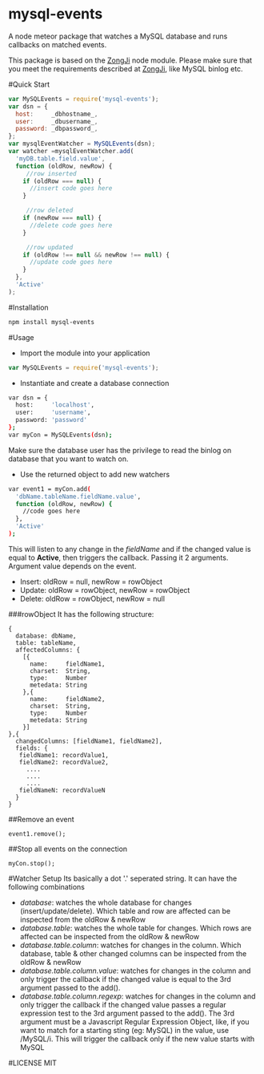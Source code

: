 # mysql-events
A node meteor package that watches a MySQL database and runs callbacks on matched events.

This package is based on the [ZongJi](https://github.com/nevill/zongji) node module. Please make sure that you meet the requirements described at [ZongJi](https://github.com/nevill/zongji), like MySQL binlog etc.

#Quick Start
```javascript
var MySQLEvents = require('mysql-events');
var dsn = {
  host:     _dbhostname_,
  user:     _dbusername_,
  password: _dbpassword_,
};
var mysqlEventWatcher = MySQLEvents(dsn);
var watcher =mysqlEventWatcher.add(
  'myDB.table.field.value',
  function (oldRow, newRow) {
     //row inserted
    if (oldRow === null) {
      //insert code goes here
    }

     //row deleted
    if (newRow === null) {
      //delete code goes here
    }

     //row updated
    if (oldRow !== null && newRow !== null) {
      //update code goes here
    }
  }, 
  'Active'
);
```

#Installation
```sh
npm install mysql-events
```

#Usage
- Import the module into your application
```javascript
var MySQLEvents = require('mysql-events');
```

- Instantiate and create a database connection
```sh
var dsn = {
  host:     'localhost',
  user:     'username',
  password: 'password'
};
var myCon = MySQLEvents(dsn);
```

Make sure the database user has the privilege to read the binlog on database that you want to watch on.

- Use the returned object to add new watchers
```sh
var event1 = myCon.add(
  'dbName.tableName.fieldName.value',
  function (oldRow, newRow) {
    //code goes here
  }, 
  'Active'
);
```

This will listen to any change in the _fieldName_ and if the changed value is equal to __Active__, then triggers the callback. Passing it 2 arguments. Argument value depends on the event.

- Insert: oldRow = null, newRow = rowObject
- Update: oldRow = rowObject, newRow = rowObject
- Delete: oldRow = rowObject, newRow = null

###rowObject
It has the following structure:

```
{
  database: dbName,
  table: tableName,
  affectedColumns: {
    [{
      name:     fieldName1,
      charset:  String,
      type:     Number
      metedata: String
    },{
      name:     fieldName2,
      charset:  String,
      type:     Number
      metedata: String
    }]
},{
  changedColumns: [fieldName1, fieldName2],
  fields: {
   fieldName1: recordValue1,
   fieldName2: recordValue2,
     ....
     ....
     ....
   fieldNameN: recordValueN
  }
}
```

##Remove an event
```
event1.remove();
```

##Stop all events on the connection
```
myCon.stop();
```

#Watcher Setup
Its basically a dot '.' seperated string. It can have the following combinations

- _database_: watches the whole database for changes (insert/update/delete). Which table and row are affected can be inspected from the oldRow & newRow
- _database.table_: watches the whole table for changes. Which rows are affected can be inspected from the oldRow & newRow
- _database.table.column_: watches for changes in the column. Which database, table & other changed columns can be inspected from the oldRow & newRow
- _database.table.column.value_: watches for changes in the column and only trigger the callback if the changed value is equal to the 3rd argument passed to the add().
- _database.table.column.regexp_: watches for changes in the column and only trigger the callback if the changed value passes a regular expression test to the 3rd argument passed to the add(). The 3rd argument must be a Javascript Regular Expression Object, like, if you want to match for a starting sting (eg: MySQL) in the value, use /MySQL/i. This will trigger the callback only if the new value starts with MySQL

#LICENSE
MIT